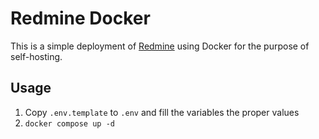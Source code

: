 # Redmine Docker

This is a simple deployment of [Redmine] using Docker for the purpose of self-hosting.

## Usage
1. Copy `.env.template` to `.env` and fill the variables the proper values
2. `docker compose up -d`

[Redmine]: https://www.redmine.org/